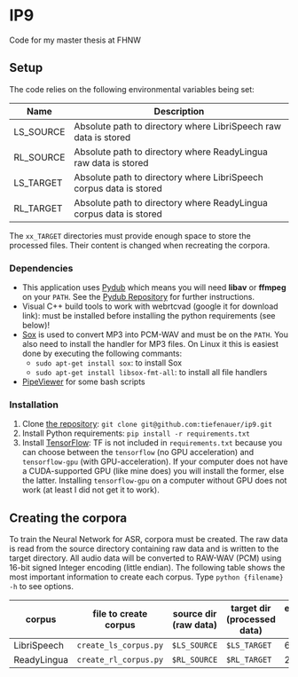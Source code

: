 # IP9
Code for my master thesis at FHNW

## Setup
The code relies on the following environmental variables being set:

| Name | Description |
|---|---|
| LS_SOURCE | Absolute path to directory where LibriSpeech raw data is stored |
| RL_SOURCE | Absolute path to directory where ReadyLingua raw data is stored |
| LS_TARGET | Absolute path to directory where LibriSpeech corpus data is stored |
| RL_TARGET | Absolute path to directory where ReadyLingua corpus data is stored |

The `xx_TARGET` directories must provide enough space to store the processed files. Their content is changed when recreating the corpora.

### Dependencies

* This application uses [Pydub](http://pydub.com/) which means you will need **libav** or **ffmpeg** on your `PATH`. See the [Pydub Repository](https://github.com/jiaaro/pydub#installation) for further instructions.
* Visual C++ build tools to work with webrtcvad (google it for download link): must be installed before installing the python requirements (see below)!
* [Sox](http://sox.sourceforge.net/) is used to convert MP3 into PCM-WAV and must be on the `PATH`. You also need to install the handler for MP3 files. On Linux it this is easiest done by executing the following commants:
  * `sudo apt-get install sox`: to install Sox
  * `sudo apt-get install libsox-fmt-all`: to install all file handlers 
* [PipeViewer](http://www.ivarch.com/programs/pv.shtml) for some bash scripts  

### Installation
1. Clone [the repository](https://github.com/tiefenauer/ip9): `git clone git@github.com:tiefenauer/ip9.git` 
2. Install Python requirements: `pip install -r requirements.txt`
3. Install [TensorFlow](https://www.tensorflow.org/install/): TF is not included in `requirements.txt` because you can choose between the `tensorflow` (no GPU acceleration) and `tensorflow-gpu` (with GPU-acceleration). If your computer does not have a CUDA-supported GPU (like mine does) you will install the former, else the latter. Installing `tensorflow-gpu` on a computer without GPU does not work (at least I did not get it to work).

## Creating the corpora

To train the Neural Network for ASR, corpora must be created. The raw data is read from the source directory containing raw data and is written to the target directory. All audio data will be converted to RAW-WAV (PCM) using 16-bit signed Integer encoding (little endian). The following table shows the most important information to create each corpus. Type `python {filename} -h` to see options.

| corpus | file to create corpus | source dir (raw data) | target dir (processed data) | estimated time needed |
|---|---|---|---|---|
| LibriSpeech | `create_ls_corpus.py` | `$LS_SOURCE` | `$LS_TARGET` | 6-7h |
| ReadyLingua | `create_rl_corpus.py` | `$RL_SOURCE` | `$RL_TARGET` | 2-3m |
